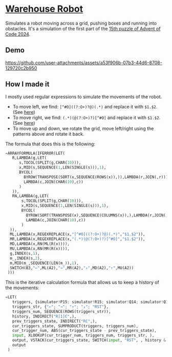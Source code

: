 # [Warehouse Robot](https://docs.google.com/spreadsheets/d/1jW-FtCmz-W50WTalcnl8eSsYHx3QgwzC7LuZvQJ9OAE/)

Simulates a robot moving across a grid, pushing boxes and running into obstacles. It's a simulation of the first part of the [15th puzzle of Advent of Code 2024](https://adventofcode.com/2024/day/15).

## Demo

https://github.com/user-attachments/assets/a53f906b-07b3-44d6-8708-129720c2b950

## How I made it

I mostly used regular expressions to simulate the movements of the robot.

- To move left, we find: `[^#O]((?:O+)?@)(.*)` and replace it with `$1.$2`. (See [here](<https://regex101.com/r/0Lo6yG/1>))
- To move right, we find: `(.*)(@(?:O+)?)[^#O]` and replace it with `$1.$2`. (See  [here](<https://regex101.com/r/a4qKKI/2>))
- To move up and down, we rotate the grid, move left/right using the patterns above and rotate it back.

The formula that does this is the following:

```py
=ARRAYFORMULA(IFERROR(LET(
   R,LAMBDA(g,LET(
      s,TOCOL(SPLIT(g,CHAR(10))),
      x,MID(s,SEQUENCE(1,LEN(SINGLE(s))),1),
      BYCOL(
        BYROW(TRANSPOSE(SORT(x,SEQUENCE(ROWS(x)),)),LAMBDA(r,JOIN(,r))),
        LAMBDA(c,JOIN(CHAR(10),c))
      )
   )),
   RN,LAMBDA(g,LET(
       s,TOCOL(SPLIT(g,CHAR(10))),
       x,MID(s,SEQUENCE(1,LEN(SINGLE(s))),1),
       BYCOL(
         BYROW(SORT(TRANSPOSE(x),SEQUENCE(COLUMNS(x)),),LAMBDA(r,JOIN(,r))),
         LAMBDA(c,JOIN(CHAR(10),c))
       )
  )),
  ML,LAMBDA(x,REGEXREPLACE(x,"[^#O]((?:O+)?@)(.*)","$1.$2")),
  MR,LAMBDA(x,REGEXREPLACE(x,"(.*)(@(?:O+)?)[^#O]","$1.$2")),
  MD,LAMBDA(x,RN(ML(R(x)))),
  MU,LAMBDA(x,RN(MR(R(x)))),
  g,INDEX(s,1),
  m_,INDEX(s,2),
  m,MID(m_,SEQUENCE(LEN(m_)),1),
  SWITCH(B3,"←",ML(A2),"→",MR(A2),"↓",MD(A2),"↑",MU(A2))
 )))
```

This is the iterative calculation formula that allows us to keep a history of the movements:

```py
=LET(
   triggers, {simulator!P15; simulator!R15; simulator!Q14; simulator!Q15; simulator!U15},
   triggers_str, {"←"; "→"; "↑"; "↓"; "RST"},
   triggers_num, SEQUENCE(ROWS(triggers_str)),
   history, INDIRECT("R[1]C",),
   prev_triggers_state, INDIRECT("RC",),
   cur_triggers_state, SUMPRODUCT(triggers, triggers_num),
   cur_trigger_num, ABS(cur_triggers_state - prev_triggers_state),
   input, XLOOKUP(cur_trigger_num, triggers_num, triggers_str, ),
   output, VSTACK(cur_triggers_state, SWITCH(input, "RST", , history & input)),
   output
 )
```
